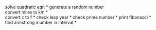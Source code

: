 solve quadratic eqn                     *
generate a random number                
convert miles to km                     *                     
convert c to f                          *
check leap year                         *
check prime number                      *
print fibonacci                         *
find armstrong mumber in interval       *